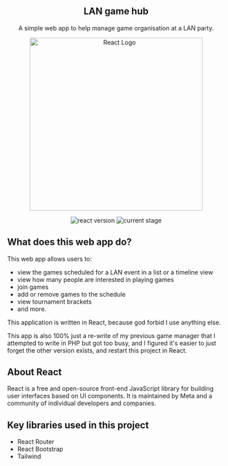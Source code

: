 


<h2 align="center">LAN game hub</h2>
<p align="center">A simple web app to help manage game organisation at a LAN party.</p>

<p align="center"><a href="https://reactjs.org/" target="_blank"><img src="https://codegeekz.com/wp-content/uploads/reactjs.png" width="400" alt="React Logo"></a></p>

<p align="center">
<img src="https://img.shields.io/badge/React-V%3A%2018.2.0-green" alt="react version">
<img src="https://img.shields.io/badge/Current%20Stage-development-yellow" alt="current stage">
</p>

## What does this web app do?
This web app allows users to: 
- view the games scheduled for a LAN event in a list or a timeline view
- view how many people are interested in playing games
- join games
- add or remove games to the schedule
- view tournament brackets 
- and more.
<p>This application is written in React, because god forbid I use anything else.</p>
<p>This app is also 100% just a re-write of my previous game manager that I attempted to write in PHP but got too busy, and I figured it's easier to just forget the other version exists, and restart this project in React.</p>

## About React

React is a free and open-source front-end JavaScript library for building user interfaces based on UI components. It is maintained by Meta and a community of individual developers and companies.

## Key libraries used in this project
<ul>
    <li>React Router</li>
    <li>React Bootstrap</li>
    <li>Tailwind</li>
</ul>
